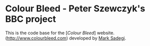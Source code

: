 # Colour Bleed - Peter Szewczyk's BBC project

This is the code base for the [*Colour Bleed*] website.
(http://www.colourbleed.com) developed by [Mark Sadegi](http://www.marksadegi.com).